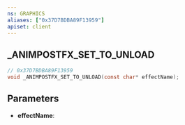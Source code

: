 ```yaml
---
ns: GRAPHICS
aliases: ["0x37D7BDBA89F13959"]
apiset: client
---
```

## _ANIMPOSTFX_SET_TO_UNLOAD

```c
// 0x37D7BDBA89F13959
void _ANIMPOSTFX_SET_TO_UNLOAD(const char* effectName);
```


## Parameters
* **effectName**:



